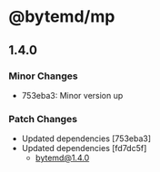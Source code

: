 # @bytemd/mp

## 1.4.0
### Minor Changes

- 753eba3: Minor version up

### Patch Changes

- Updated dependencies [753eba3]
- Updated dependencies [fd7dc5f]
  - bytemd@1.4.0
